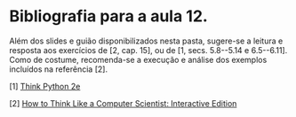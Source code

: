 # Bibliografia para a aula 12.

Além dos slides e guião disponibilizados nesta pasta,
sugere-se a leitura e resposta aos exercícios
de [2, cap. 15],
ou de [1, secs. 5.8--5.14 e 6.5--6.11].
Como de costume, recomenda-se a execução e análise dos exemplos
incluídos na referência [2].

[1] [Think Python 2e](http://greenteapress.com/wp/think-python-2e/)

[2] [How to Think Like a Computer Scientist: Interactive Edition](https://runestone.academy/runestone/static/thinkcspy/index.html)

